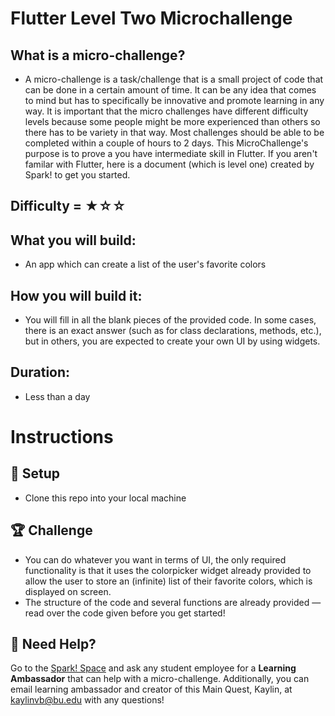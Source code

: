 # Flutter Level Two Microchallenge

## What is a micro-challenge?
- A micro-challenge is a task/challenge that is a small project of code that can be done in a certain amount of time. It can be any idea that comes to mind but has to specifically be innovative and promote learning in any way. It is important that the micro challenges have different difficulty levels because some people might be more experienced than others so there has to be variety in that way. Most challenges should be able to be completed within a couple of hours to 2 days. This MicroChallenge's purpose is to prove a you have intermediate skill in Flutter. If you aren't familar with Flutter, here is a document (which is level one) created by Spark! to get you started. 

## Difficulty = ★☆☆

## What you will build:
- An app which can create a list of the user's favorite colors

## How you will build it:
- You will fill in all the blank pieces of the provided code. In some cases, there is an exact answer (such as for class declarations, methods, etc.), but in others, you are expected to create your own UI by using widgets.

## Duration:
- Less than a day

# Instructions
## 🚀 Setup
- Clone this repo into your local machine

## 🏆 Challenge
- You can do whatever you want in terms of UI, the only required functionality is that it uses the colorpicker widget already provided to allow the user to store an (infinite) list of their favorite colors, which is displayed on screen.
- The structure of the code and several functions are already provided — read over the code given before you get started! 

## 🛟 Need Help?

Go to the [Spark! Space](https://www.bu.edu/spark/resources/space/) and ask any student employee for a **Learning Ambassador** that can help with a micro-challenge. Additionally, you can email learning ambassador and creator of this Main Quest, Kaylin, at kaylinvb@bu.edu with any questions!
